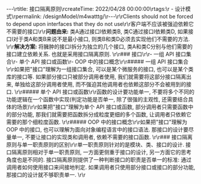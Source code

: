 ---\rtitle: 接口隔离原则\rcreateTime: 2022/04/28 00:00:00\rtags:\r  - 设计模式\rpermalink: /designModel/m4watttg/\r---\r\rClients should not be forced to depend upon interfaces that they do not use\r\r客户端不应该被强迫依赖它不需要的接口\r\r**问题由来:** 类A通过接口I依赖类B, 类C通过接口I依赖类D, 如果接口I对于类A和类B来说不是最小接口, 则类B和类D必须去实现他们不需要的方法. \r\r**解决方案:** 将臃肿的接口I拆分为独立的几个接口, 类A和类C分别与他们需要的接口建立依赖关系. 也就是采用接口隔离原则. \r\r### 接口\r\r- 一组 API 接口集合\r- 单个 API 接口或函数\r- OOP 中的接口概念\r\r##### 一组 API 接口集合\r\r​如果把"接口"理解为一组接口集合, 可以是某个微服务的接口, 也可以是某个类库的接口等. 如果部分接口只被部分调用者使用, 我们就需要将这部分接口隔离出来, 单独给这部分调用者使用, 而不强迫其他调用者也依赖这部分不会被用到的接口. \r\r##### 单个 API 接口或函数\r\r​函数的设计要功能单一, 不要将多个不同的功能逻辑在一个函数中实现(判定功能是否单一, 除了很强的主观性, 还需要结合具体的场景)\r\r​如果把"接口"理解为单个 API 接口或函数, 部分调用者只需要函数中的部分功能, 那我们就需要把函数拆分成粒度更细的多个函数, 让调用者只依赖它需要的那个细粒度函数. \r\r##### OOP 中的接口概念\r\r​如果把"接口"理解为 OOP 中的接口, 也可以理解为面向对象编程语言中的接口语法. 那接口的设计要尽量单一, 不要让接口的实现类和调用者, 依赖不需要的接口函数. \r\r### 接口隔离原则与单一职责原则的区别\r\r​单一职责原则针对的是模块、类、接口的设计. 接口隔离原则相对于单一职责原则, 一方面更侧重于接口的设计, 另一方面它的思考角度也是不同的. 接口隔离原则提供了一种判断接口的职责是否单一的标准: 通过调用者如何使用接口来间接地判定. 如果调用者只使用部分接口或接口的部分功能, 那接口的设计就不够职责单一. \r\r